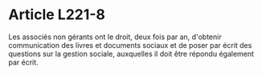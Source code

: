 # Article L221-8

Les associés non gérants ont le droit, deux fois par an, d'obtenir communication des livres et documents sociaux et de poser par écrit des questions sur la gestion sociale, auxquelles il doit être répondu également par écrit.
